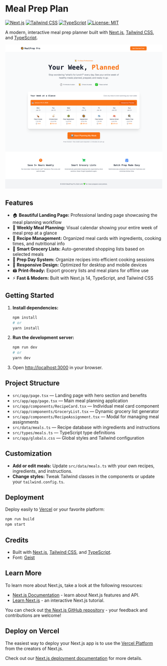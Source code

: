 # Meal Prep Plan

[![Next.js](https://img.shields.io/badge/Next.js-14-blue?logo=next.js)](https://nextjs.org/)
[![Tailwind CSS](https://img.shields.io/badge/TailwindCSS-3.x-38bdf8?logo=tailwindcss&logoColor=white)](https://tailwindcss.com/)
[![TypeScript](https://img.shields.io/badge/TypeScript-5.x-3178c6?logo=typescript&logoColor=white)](https://www.typescriptlang.org/)
[![License: MIT](https://img.shields.io/badge/License-MIT-yellow.svg)](LICENSE)

A modern, interactive meal prep planner built with [Next.js](https://nextjs.org), [Tailwind CSS](https://tailwindcss.com), and [TypeScript](https://www.typescriptlang.org/).

![MealPrep Pro Landing Page](./landing-page.png)

## Features

- 🏠 **Beautiful Landing Page:** Professional landing page showcasing the meal planning workflow
- 📅 **Weekly Meal Planning:** Visual calendar showing your entire week of meal prep at a glance
- 🥗 **Recipe Management:** Organized meal cards with ingredients, cooking times, and nutritional info
- 🛒 **Smart Grocery Lists:** Auto-generated shopping lists based on selected meals
- 🎯 **Prep Day System:** Organize recipes into efficient cooking sessions
- 📱 **Responsive Design:** Optimized for desktop and mobile devices
- 🖨️ **Print-Ready:** Export grocery lists and meal plans for offline use
- ⚡ **Fast & Modern:** Built with Next.js 14, TypeScript, and Tailwind CSS

## Getting Started

1. **Install dependencies:**
   ```bash
   npm install
   # or
   yarn install
   ```

2. **Run the development server:**
   ```bash
   npm run dev
   # or
   yarn dev
   ```

3. Open [http://localhost:3000](http://localhost:3000) in your browser.

## Project Structure

- `src/app/page.tsx` — Landing page with hero section and benefits
- `src/app/app/page.tsx` — Main meal planning application
- `src/app/components/RecipeCard.tsx` — Individual meal card component
- `src/app/components/GroceryList.tsx` — Dynamic grocery list generator
- `src/app/components/RecipeAssignment.tsx` — Modal for managing meal assignments
- `src/data/meals.ts` — Recipe database with ingredients and instructions
- `src/types/meals.ts` — TypeScript type definitions
- `src/app/globals.css` — Global styles and Tailwind configuration

## Customization

- **Add or edit meals:** Update `src/data/meals.ts` with your own recipes, ingredients, and instructions.
- **Change styles:** Tweak Tailwind classes in the components or update your `tailwind.config.ts`.

## Deployment

Deploy easily to [Vercel](https://vercel.com/) or your favorite platform:

```bash
npm run build
npm start
```

## Credits

- Built with [Next.js](https://nextjs.org), [Tailwind CSS](https://tailwindcss.com), and [TypeScript](https://www.typescriptlang.org/).
- Font: [Geist](https://vercel.com/font)

## Learn More

To learn more about Next.js, take a look at the following resources:

- [Next.js Documentation](https://nextjs.org/docs) - learn about Next.js features and API.
- [Learn Next.js](https://nextjs.org/learn) - an interactive Next.js tutorial.

You can check out [the Next.js GitHub repository](https://github.com/vercel/next.js) - your feedback and contributions are welcome!

## Deploy on Vercel

The easiest way to deploy your Next.js app is to use the [Vercel Platform](https://vercel.com/new?utm_medium=default-template&filter=next.js&utm_source=create-next-app&utm_campaign=create-next-app-readme) from the creators of Next.js.

Check out our [Next.js deployment documentation](https://nextjs.org/docs/app/building-your-application/deploying) for more details.
